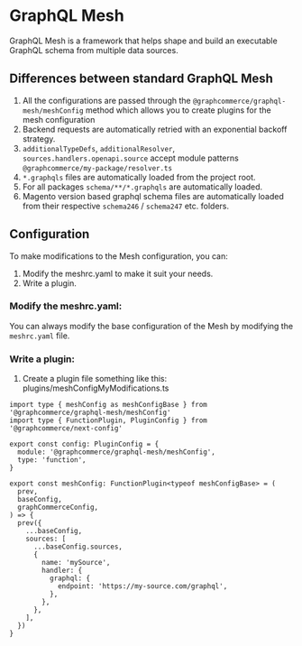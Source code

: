 # GraphQL Mesh

GraphQL Mesh is a framework that helps shape and build an executable GraphQL
schema from multiple data sources.

## Differences between standard GraphQL Mesh

1. All the configurations are passed through the
   `@graphcommerce/graphql-mesh/meshConfig` method which allows you to create
   plugins for the mesh configuration
2. Backend requests are automatically retried with an exponential backoff
   strategy.
3. `additionalTypeDefs`, `additionalResolver`, `sources.handlers.openapi.source`
   accept module patterns `@graphcommerce/my-package/resolver.ts`
4. `*.graphqls` files are automatically loaded from the project root.
5. For all packages `schema/**/*.graphqls` are automatically loaded.
6. Magento version based graphql schema files are automatically loaded from
   their respective `schema246` / `schema247` etc. folders.

## Configuration

To make modifications to the Mesh configuration, you can:

1. Modify the meshrc.yaml to make it suit your needs.
2. Write a plugin.

### Modify the meshrc.yaml:

You can always modify the base configuration of the Mesh by modifying the
`meshrc.yaml` file.

### Write a plugin:

1. Create a plugin file something like this:
   plugins/meshConfigMyModifications.ts

```tsx
import type { meshConfig as meshConfigBase } from '@graphcommerce/graphql-mesh/meshConfig'
import type { FunctionPlugin, PluginConfig } from '@graphcommerce/next-config'

export const config: PluginConfig = {
  module: '@graphcommerce/graphql-mesh/meshConfig',
  type: 'function',
}

export const meshConfig: FunctionPlugin<typeof meshConfigBase> = (
  prev,
  baseConfig,
  graphCommerceConfig,
) => {
  prev({
    ...baseConfig,
    sources: [
      ...baseConfig.sources,
      {
        name: 'mySource',
        handler: {
          graphql: {
            endpoint: 'https://my-source.com/graphql',
          },
        },
      },
    ],
  })
}
```
